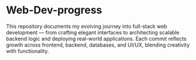 # Web-Dev-progress
This repository documents my evolving journey into full-stack web development — from crafting elegant interfaces to architecting scalable backend logic and deploying real-world applications. Each commit reflects growth across frontend, backend, databases, and UI/UX, blending creativity with functionality.
